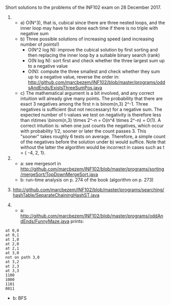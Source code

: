Short solutions to the problems of the INF102 exam on 28 December 2017.

1. * a) O(N^3), that is, cubical since there are three nested loops, and the inner loop
may have to be done each time if there is no triple with negative sum
   * b) Three possible solutions of increasing speed (and increasing number of points!)
     - O(N^2 log N): improve the cubical solution by first sorting and then replacing the 
inner loop by a suitable binary search (rank)
     - O(N log N): sort first and check whether the three largest sum up to a negative value
     - O(N): compute the three smallest and check whether they sum up to a negative value, reverse the order in:
<http://github.com/marcbezem/INF102/blob/master/programs/oddsAndEnds/ExistsThreeSumPos.java>
   * c) The mathematical argument is a bit involved, and any correct intuition will already give many points. The probability that there are exact 3 negatives among the first n is binom(n,3) 2^-1. Three negatives is sufficient (but not neccessary) for a negative sum. The expected number of t-values we test on negativity is therefore less than n\times \binom(n,3) \times 2^-n = O(n^4 \times 2^-n) = O(1). A correct intuition is: when one just counts the negatives, which occur with probability 1/2, sooner or later the count passes 3. This "sooner" takes roughly 6 tests on average. Therefore, a simple count of the negatives before the solution under b) would suffice. Note that without the latter the algorithm would be incorrect in cases such as t = { -4, 2, 1}.

2. * a: see mergesort in <http://github.com/marcbezem/INF102/blob/master/programs/sorting/mergeSort/TopDownMergeSort.java>
   * b: run-time analysis on p. 274 of the book (algorithm on p. 273)

3. <http://github.com/marcbezem/INF102/blob/master/programs/searching/hashTable/SeparateChainingHashST.java>

4. * a: <http://github.com/marcbezem/INF102/blob/master/programs/oddAndEnds/FunnyMaze.java> prints:
````
at 0,0
at 0,1
at 1,0
at 2,0
at 2,1
at 3,0
not on path 3,0
at 3,2
at 2,3
at 3,3
1100
1000
1101
0011
````
   * b: BFS


